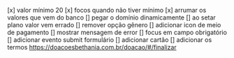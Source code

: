 [x] valor mínimo 20
[x] focos quando não tiver mínimo
[x] arrumar os valores que vem do banco
[] pegar o domínio dinamicamente
[] ao setar plano valor vem errado
[] remover opção gênero
[] adicionar icon de meio de pagamento
[] mostrar mensagem de error
[] focus em campo obrigatório
[] adicionar evento submit formulário
[] adicionar cartão
[] adicionar os termos https://doacoesbethania.com.br/doacao/#/finalizar
